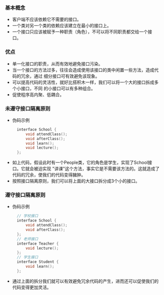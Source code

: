 
### 基本概念
- 客户端不应该依赖它不需要的接口。
- 一个类对另一个类的依赖应该建立在最小的接口上。
- 一个接口只应该被赋予一种职责（角色），不可以将不同职责都交给一个接口。

### 优点
- 单一化接口的职责，从而有效地避免接口污染。
- 当一个接口的方法过多，往往会造成使用该接口的类中闲置一些方法，造成代码的冗余，通过
  细分接口可有效避免该现象。
- 可以提高代码的灵活性，就好比搭积木一样，我们可以将一个大的接口拆成多个小接口，不同
  的小接口可以有多种组合。
- 促使程序高内聚、低耦合。

### 未遵守接口隔离原则
- 伪码示例
  ```c++
    interface School {
        void attendClass();
        void afterClass();
        void learn();
        void lecture();
    };
  ```
- 如上代码，假设此时有一个People类，它的角色是学生，实现了School接口。它就会被迫实现
  "讲课"这个方法，事实它是不需要该方法的。这就造成了代码的冗余，使我们的代码变得臃肿。
- 按照接口隔离原则，我们可以将上面的大接口拆分成3个小的接口。

### 遵守接口隔离原则
- 伪码示例
  ```c++
    // 学校接口
    interface School {
        void attendClass();
        void afterClass();
    };
    // 老师接口
    interface Teacher {
        void lecture();
    };
    // 学生接口
    interface Student {
        void learn();
    };
  ```
- 通过上面的拆分我们就可以有效避免冗余代码的产生，进而还可以促使我们的代码变得更加灵活。